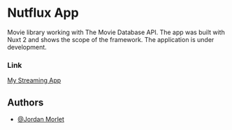 # Nutflux App

Movie library working with The Movie Database API. The app was built with Nuxt 2 and shows the scope of the framework.
The application is under development.


### Link
[My Streaming App](https://my-streaming-app-jordanmorlet.herokuapp.com/)


## Authors

- [@Jordan Morlet](https://github.com/Reptilz)
